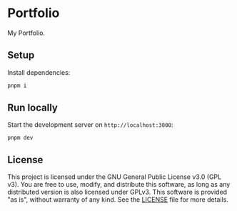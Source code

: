 # Portfolio

My Portfolio.

## Setup

Install dependencies:

```bash
pnpm i
```

## Run locally

Start the development server on `http://localhost:3000`:

```shell
pnpm dev
```

## License

This project is licensed under the GNU General Public License v3.0 (GPL v3).
You are free to use, modify, and distribute this software, as long as any distributed version is also licensed under GPLv3.
This software is provided "as is", without warranty of any kind.
See the [LICENSE](LICENSE) file for more details.
